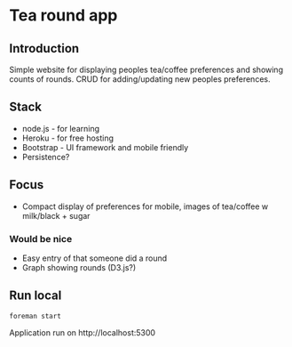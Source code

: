 # Tea round app

## Introduction

Simple website for displaying peoples tea/coffee preferences and showing counts of rounds. CRUD for adding/updating new peoples preferences.

## Stack

* node.js - for learning
* Heroku - for free hosting
* Bootstrap - UI framework and mobile friendly
* Persistence?

## Focus

* Compact display of preferences for mobile, images of tea/coffee w milk/black + sugar

### Would be nice

* Easy entry of that someone did a round
* Graph showing rounds (D3.js?)

## Run local

```
foreman start
```

Application run on http://localhost:5300
